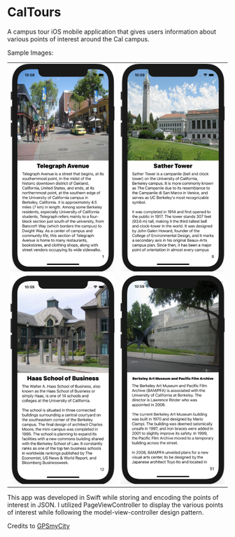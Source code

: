 # CalTours
A campus tour iOS mobile application that gives users information about various points of interest around the Cal campus.

Sample Images:
<table>
    <tr>
        <td><img src="Screenshots/Home.png"></td>
        <td><img src="Screenshots/First.png"></td>
    </tr>
    <tr>
        <td><img src="Screenshots/Second.png"></td>
        <td><img src="Screenshots/Third.png"></td>
    </tr>
</table>

This app was developed in Swift while storing and encoding the points of interest in JSON. I utilized PageViewController to display the various points of interest while following the model-view-controller design pattern.

Credits to [GPSmyCity](https://www.gpsmycity.com/)
